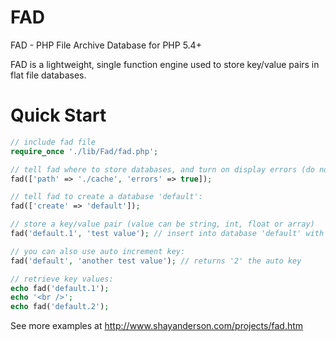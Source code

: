 FAD
===

FAD - PHP File Archive Database for PHP 5.4+

FAD is a lightweight, single function engine used to store key/value pairs in flat file databases.

Quick Start
===
```php
// include fad file 
require_once './lib/Fad/fad.php'; 

// tell fad where to store databases, and turn on display errors (do not use for production servers) 
fad(['path' => './cache', 'errors' => true]); 

// tell fad to create a database 'default': 
fad(['create' => 'default']); 

// store a key/value pair (value can be string, int, float or array) 
fad('default.1', 'test value'); // insert into database 'default' with key '1' 

// you can also use auto increment key: 
fad('default', 'another test value'); // returns '2' the auto key 

// retrieve key values: 
echo fad('default.1'); 
echo '<br />'; 
echo fad('default.2');
```

See more examples at http://www.shayanderson.com/projects/fad.htm
